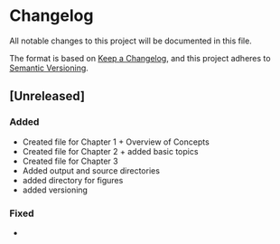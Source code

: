 # Changelog

All notable changes to this project will be documented in this file.

The format is based on [Keep a Changelog](https://keepachangelog.com/en/1.0.0/),
and this project adheres to [Semantic Versioning](https://semver.org/spec/v2.0.0.html).

## [Unreleased]

### Added 

- Created file for Chapter 1 + Overview of Concepts
- Created file for Chapter 2 + added basic topics
- Created file for Chapter 3 
- Added output and source directories
- added directory for figures
- added versioning

### Fixed

- 